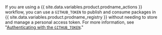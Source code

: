 If you are using a {{ site.data.variables.product.prodname_actions }} workflow, you can use a `GITHUB_TOKEN` to publish and consume packages in {{ site.data.variables.product.prodname_registry }} without needing to store and manage a personal access token. For more information, see "[Authenticating with the `GITHUB_TOKEN`](/actions/automating-your-workflow-with-github-actions/authenticating-with-the-github_token)."
